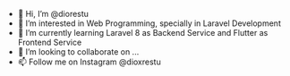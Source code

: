 - 👋 Hi, I’m @diorestu
- 👀 I’m interested in Web Programming, specially in Laravel Development
- 🌱 I’m currently learning Laravel 8 as Backend Service and Flutter as Frontend Service
- 💞️ I’m looking to collaborate on ...
- 📫 Follow me on Instagram @dioxrestu

<!---
diorestu/diorestu is a ✨ special ✨ repository because its `README.md` (this file) appears on your GitHub profile.
You can click the Preview link to take a look at your changes.
--->
